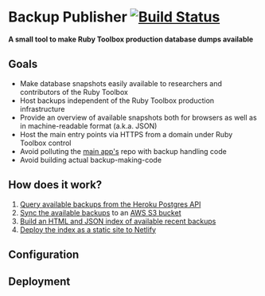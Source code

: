 # Backup Publisher [![Build Status](https://travis-ci.org/rubytoolbox/backup_publisher.svg?branch=master)](https://travis-ci.org/rubytoolbox/backup_publisher)

**A small tool to make Ruby Toolbox production database dumps available**

## Goals

* Make database snapshots easily available to researchers and contributors of 
  the Ruby Toolbox
* Host backups independent of the Ruby Toolbox production infrastructure
* Provide an overview of available snapshots both for browsers as well as in 
  machine-readable format (a.k.a. JSON)
* Host the main entry points via HTTPS from a domain under Ruby Toolbox control
* Avoid polluting the [main app's](https://github.com/rubytoolbox/rubytoolbox)
  repo with backup handling code
* Avoid building actual backup-making-code

## How does it work?

1. [Query available backups from the Heroku Postgres API](lib/backup_publisher/heroku_client.rb)
2. [Sync the available backups](lib/backup_publisher/publisher.rb) to an [AWS S3 bucket](lib/backup_publisher/storage.rb)
3. [Build an HTML and JSON index of available recent backups](lib/backup_publisher/indexer.rb)
4. [Deploy the index as a static site to Netlify](lib/backup_publisher/deployer.rb)

## Configuration

## Deployment
